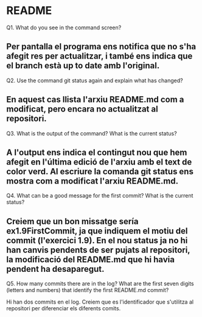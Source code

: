 # README #

Q1.
What do you see in the command screen?

Per pantalla el programa ens notifica que no s'ha afegit res per actualitzar, i també ens indica que el branch està up to date amb l'original.
-------------------------------------------------------------------------------------------------------------------------------------------------------
Q2.
Use the command git status again and explain what has changed?

En aquest cas llista l'arxiu README.md com a modificat, pero encara no actualitzat al repositori.
-------------------------------------------------------------------------------------------------------------------------------------------------------
Q3.
What is the output of the command? What is the current status?

A l'output ens indica el contingut nou que hem afegit en l'última edició de l'arxiu amb el text de color verd. Al escriure la comanda git status ens mostra com a modificat l'arxiu README.md.
-------------------------------------------------------------------------------------------------------------------------------------------------------
Q4.
What can be a good message for the first commit? What is the current status?

Creiem que un bon missatge sería ex1.9FirstCommit, ja que indiquem el motiu del commit (l'exercici 1.9).
En el nou status ja no hi han canvis pendents de ser pujats al repositori, la modificació del README.md que hi havia pendent ha desaparegut.
-------------------------------------------------------------------------------------------------------------------------------------------------------
Q5.
How many commits there are in the log? What are the first seven digits (letters and numbers) that identify the first README.md commit?

Hi han dos commits en el log. Creiem que es l'identificador que s'utilitza al repositori per diferenciar els diferents comits.
